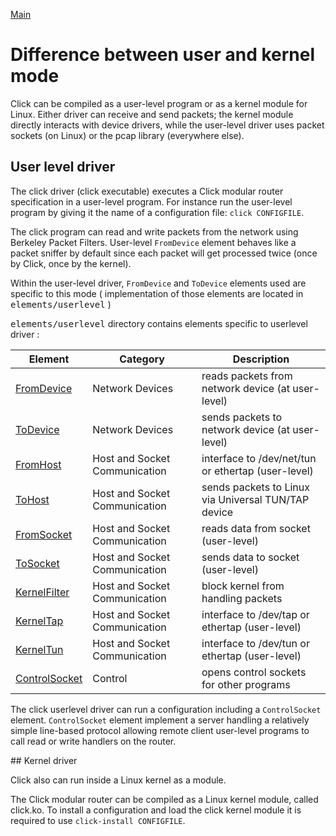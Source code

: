 
[Main](Readme.md)

# Difference between user and kernel mode

Click can be compiled as a user-level program or as a kernel module for Linux. Either driver can receive and send packets; the kernel module directly interacts with device drivers, while the user-level driver uses packet sockets (on Linux) or the pcap library (everywhere else).


## User level driver

The click driver (click executable) executes a Click modular router specification in a user-level program. For instance run the user-level program by giving it the name of a configuration file: `click CONFIGFILE`.

The click program can read and write packets from the network using Berkeley Packet Filters. User-level `FromDevice` element behaves like a packet sniffer by default since each packet will get processed twice (once by Click, once by the kernel).

Within the user-level driver, `FromDevice` and `ToDevice` elements used are specific to this mode ( implementation of those elements are located in <tt>elements/userlevel</tt> )

<tt>elements/userlevel</tt> directory contains elements specific to userlevel driver :

Element | Category | Description
------- | -------- | -----------
[FromDevice](http://read.cs.ucla.edu/click/elements/fromdevice.u) | Network Devices | reads packets from network device (at user-level)
[ToDevice](http://read.cs.ucla.edu/click/elements/todevice.u) | Network Devices | sends packets to network device (at user-level)
[FromHost](http://read.cs.ucla.edu/click/elements/fromhost.u) | Host and Socket Communication | interface to /dev/net/tun or ethertap (user-level)
[ToHost](http://read.cs.ucla.edu/click/elements/tohost.u) | Host and Socket Communication | sends packets to Linux via Universal TUN/TAP device
[FromSocket](http://read.cs.ucla.edu/click/elements/fromsocket) | Host and Socket Communication | reads data from socket (user-level)
[ToSocket](http://read.cs.ucla.edu/click/elements/tosocket) | Host and Socket Communication | sends data to socket (user-level)
[KernelFilter](http://read.cs.ucla.edu/click/elements/kernelfilter) | Host and Socket Communication | block kernel from handling packets
[KernelTap](http://read.cs.ucla.edu/click/elements/kerneltap) | Host and Socket Communication | interface to /dev/tap or ethertap (user-level)
[KernelTun](http://read.cs.ucla.edu/click/elements/kerneltun) | Host and Socket Communication | interface to /dev/tun or ethertap (user-level)
[ControlSocket](http://read.cs.ucla.edu/click/elements/controlsocket) | Control | opens control sockets for other programs


The click userlevel driver can run a configuration including a `ControlSocket` element. `ControlSocket` element implement a server handling a relatively simple line-based protocol allowing remote client user-level programs to call read or write handlers on the router.

## Kernel driver

Click also can run inside a Linux kernel as a module.

The Click modular router can be compiled as a Linux kernel module, called click.ko.
To install a configuration and load the click kernel module it is required to use <code>click-install CONFIGFILE</code>.